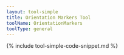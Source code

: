 ```yaml
---
layout: tool-simple
title: Orientation Markers Tool
toolName: OrientationMarkers
toolType: general
---
```


{% include tool-simple-code-snippet.md %}
